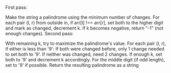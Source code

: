 First pass:

Make the string a palindrome using the minimum number of changes.
For each pair (l, r) from outside in, if arr[l] !== arr[r], set both to the higher digit and mark as changed, decrement k.
If k becomes negative, return "-1" (not enough changes).
Second pass:

With remaining k, try to maximize the palindrome's value.
For each pair (l, r), if either is less than '9':
If both were changed before, only 1 change needed to set both to '9'.
If neither was changed, need 2 changes.
If enough k, set both to '9' and decrement k accordingly.
For the middle digit (if odd length), set to '9' if possible.
Return the resulting palindrome as a string